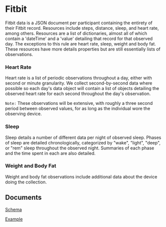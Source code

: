 # Fitbit

Fitbit data is a JSON document per participant containing the entirety of their Fitbit record. Resources include steps, 
distance, sleep, and heart rate, among others. Resources are a list of dictionaries, almost all of which contain a 
'dateTime' and a 'value' detailing that record for that observed day. The exceptions to this rule are heart rate, 
sleep, weight and body fat. These resources have more details properties but are still essentially lists of 
observations.

### Heart Rate

Heart rate is a list of periodic observations throughout a day, either with second or minute granularity. We collect
second-by-second data where possible so each day's data object will contain a list of objects detailing the observed
heart rate for each second throughout the day's observation.

`Note:` These observations will be extensive, with roughly a three second period between observed values, for as long
as the individual wore the observing device.

### Sleep

Sleep details a number of different data per night of observed sleep. Phases of sleep are detailed chronologically, 
categorized by "wake", "light", "deep", or "rem" sleep throughout the observed night. Summaries of each phase and 
the time spent in each are also detailed.

### Weight and Body Fat

Weight and body fat observations include additional data about the device doing the collection.

## Documents

[Schema](fitbit.schema.json)

[Example](example/fitbit.json)

